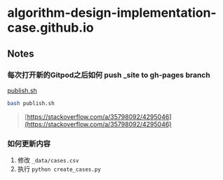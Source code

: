 # algorithm-design-implementation-case.github.io

## Notes

### 每次打开新的Gitpod之后如何 push _site to gh-pages branch

[publish.sh](publish.sh)

```bash
bash publish.sh
```

> [https://stackoverflow.com/a/35798092/4295046](https://stackoverflow.com/a/35798092/4295046)

### 如何更新内容

1. 修改 `_data/cases.csv`
2. 执行 `python create_cases.py`
